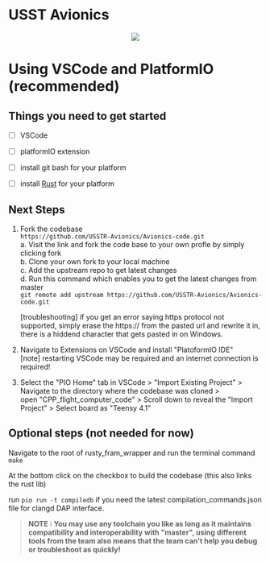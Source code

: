 # USST Avionics

<center> <img src = https://i.imgur.com/jnRxNR3.png> </img> </center>

# Using VSCode and PlatformIO (recommended)

## Things you need to get started
- [ ] VSCode  
- [ ] platformIO extension  
- [ ] install git bash for your platform  
- [ ] install [Rust](https://www.rust-lang.org/tools/install) for your platform  


## Next Steps

1. Fork the codebase  
    `https://github.com/USSTR-Avionics/Avionics-code.git`  
    a. Visit the link and fork the code base to your own profle by simply clicking fork  
    b. Clone your own fork to your local machine  
    c. Add the upstream repo to get latest changes  
    d. Run this command which enables you to get the latest changes from master  
    `git remote add upstream https://github.com/USSTR-Avionics/Avionics-code.git`  

    [troubleshooting] if you get an error saying https protocol not supported, simply erase the https:// from the pasted url and rewrite it in, there is a 
    hiddend character that gets pasted in on Windows.  

2. Navigate to Extensions on VSCode and install "PlatoformIO IDE"  
    [note] restarting VSCode may be required and an internet connection is required!  

3. Select the "PIO Home" tab in VSCode > "Import Existing Project" > Navigate to the directory where the codebase was cloned >   
    open "CPP_flight_computer_code" > Scroll down to reveal the "Import Project" > Select board as "Teensy 4.1"  


## Optional steps (not needed for now)

Navigate to the root of rusty_fram_wrapper and run the terminal command  
    `make`  

At the bottom click on the checkbox to build the codebase (this also links the rust lib)

run `pio run -t compiledb` if you need the latest compilation_commands.json file for clangd DAP interface.


>**NOTE : You may use any toolchain you like as long as it maintains compatibility and interoperability with "master", using different tools from the team also means that the team can't help you debug or troubleshoot as quickly!**
